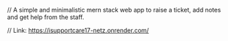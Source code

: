 // A simple and minimalistic mern stack web app to raise a ticket, add notes and get help from the staff.

// Link: https://isupportcare17-netz.onrender.com/
